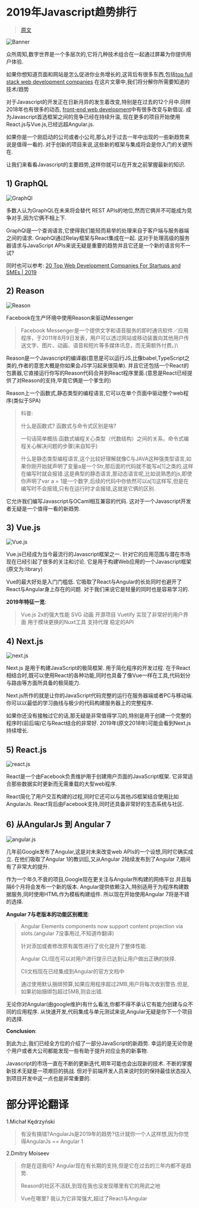 #   2019年Javascript趋势排行

>[原文](https://hackernoon.com/which-top-javascript-trends-to-look-in-2019-528072bf0082)

![Banner](https://cdn-images-1.medium.com/max/1600/1*rjUML9TK5Pb8u6bM3N9CSw.png)

众所周知,数字世界是一个多层次的,它将几种技术组合在一起通过屏幕为你提供用户体验.

如果你想知道页面和网站是怎么促进你业务增长的,这背后有很多东西,包括[top full stack web development companies](https://medium.com/swlh/20-web-development-companies-to-hire-best-website-developers-b778545efa3c?utm_source=jstrends_relblog_mediumhack&utm_medium=mantra)
在这片文章中,我们将分解你所需要知道的技术/趋势

对于Javascript的开发正在日新月异的发生着改变,特别是在过去的12个月中.同样2018年也有很多的动态,
[front-end web development](https://www.valuecoders.com/hire-developers/hire-front-end-developers?utm_source=jstrends_home_mediumhack&utm_medium=mantra)中有很多改变与新倡议.
成为Javascript首选框架之间的竞争已经在持续升温,
现在更多的项目开始使用React.js与Vue.js,已经远超Angular.js.

如果你是一个刚启动的公司或者小公司,那么对于过去一年中出现的一些新趋势来说是值得一看的.
对于创新的项目来说,这些新的框架与集成将会是你入门的关键所在.

让我们来看看Javascript的主要趋势,这样你就可以在开发之前掌握最新的知识.

##  1) GraphQL
![GraphQl](https://cdn-images-1.medium.com/max/1600/1*06BrarH17nDchDAB5PQItA.png)

多数人认为GraphQL在未来将会替代 REST APIs的地位,然而它俩并不可能成为竞争对手,因为它俩不相上下.

GraphQl是一个查询语言,它使得我们能轻而易举的处理来自于客户端与服务器端之间的请求.
GraphQl通过Relay框架与React集成在一起.
这对于处理高级的服务器请求与JavaScript APIs来说无疑是重要的趋势并且它还是一个新的语言何不一试?

同时也可以参考: [20 Top Web Development Companies For Startups and SMEs | 2019](https://medium.com/swlh/20-web-development-companies-to-hire-best-website-developers-b778545efa3c)

##  2) Reason
![Reason](https://cdn-images-1.medium.com/max/1600/1*77K4g_1Qh7gzd6Uh1CcvYg.jpeg)

Facebook在生产环境中使用Reason来驱动Messenger
>Facebook Messenger是一个提供文字和语音服务的即时通讯软件／应用程序，于2011年8月9日发表，用户可以透过网站或移动装置向其他用户传送文字、图片、动画、语音和短片等多媒体讯息，而无需额外付费。)\

Reason是一个Javascript的编译器(意思是可以运行JS,比像babel,TypeScript之类的,作者的意思大概是你如果会JS学习起来很简单).
并且它还包括一个React的包裹器,它直接运行你写的Reason代码合并到React程序里面.(意思是React已经提供了对Reason的支持,毕竟它俩是一个爹生的)

Reason上一个函数式,静态类型的编程语言,它可以在单个页面中驱动整个web程序(类似于SPA)
>科普:
>
>什么是函数式? 函数式与命令式区别是啥?
>
>一句话简单概括:函数式编程关心类型（代数结构）之间的关系，命令式编程关心解决问题的步骤(来自知乎)
>
>什么是静态类型编程语言,这个比较好理解就像C与JAVA这种强类型语言,如果你刚开始就声明了变量a是一个Str,那后面的代码就不能写a[1]之类的,这样在编写时就会报错.这是典型的静态语言,那动态语言呢,比如说熟悉的js,即使你声明了var a = 1是一个数字,后续的代码中你依然可以a[1]这样写,但是在编写时不会报错,只有在运行时才会报错,这就是它俩的区别.

它允许我们编写Javascript与OCaml相互兼容的代码.
这对于一个Javascript开发者无疑是一个值得一看的新趋势.

## 3) Vue.js
![Vue.js](https://cdn-images-1.medium.com/max/1600/1*H4uJnCQuAfIlqJGekzYffw.jpeg)

Vue.js已经成为当今最流行的Javascript框架之一.
针对它的应用范围与潜在市场现在已经引起了很多的关注和讨论.
它是用于构建Web应用的一个Javascript框架(原文为:library)

Vue的最大好处是入门门槛低.
它吸取了React与Angular的长处同时也避开了React与Angular身上存在的问题.
对于我们来说它是轻量的同时也是容易学习的.


**2019年特征一览**:
> Vue.js 2x的强大性能
> SVG 动画
> 开源项目
> Vuetify 实现了非常好的用户界面
> 用于模块更换的Nuxt工具
> 支持代理
> 稳定的API

## 4) Next.js
![next.js](https://cdn-images-1.medium.com/max/1600/1*I8aiGzTqygDJja5eLjb8rQ.jpeg)

Next.js 是用于构建JavaScript的极简框架.
用于简化程序的开发过程.
在于React相结合时,既可以使用React的各种功能,同时也具备了像Vue一样在工具,代码划分与路由等方面所具备的极简能力.


Next.js所作的就是让你的JavaScript代码完整的运行在服务器端或者PC与移动端.
你可以以最低的学习曲线与极少的代码构建服务器上的完整程序.


如果你还没有接触过它的话,那无疑是非常值得学习的,特别是用于创建一个完整的程序时(前后端)它与React结合的非常好.
2019年(原文2018年)可能会看到Next.js持续增长.

## 5) React.js
![react.js](https://cdn-images-1.medium.com/max/1600/1*EVqCcmCPgpNKxU1wzcTHgw.png)

React是一个由Facebook负责维护用于创建用户页面的JavaScript框架.
它非常适合那些数据实时更新而无需重载的大型web程序.


React简化了用户交互构建的过程,同时它还可以与其他JS框架结合使用比如AngularJs.
React背后由Facebook支持,同时还具备非常好的生态系统与社区.

## 6) 从AngularJs 到 Angular 7
![angular.js](https://cdn-images-1.medium.com/max/1600/1*XXApOUsrFw-xMWseUZp9MQ.png)

几年前Google发布了Angular,这是对未来改变web APIs的一个设想,同时它确实成立.
在他们吸取了Angular 1的教训后,又从Angular 2陆续发布到了Angular 7,期间有了非常大的提升.


作为一个年久不衰的项目,Google现在更关注与Angular所构建的网络平台.并且每隔6个月将会发布一个新的版本.
Angular提供依赖注入,特别适用于为程序构建数据服务,同时使用HTML作为模板构建组件.
所以现在开始使用Angular 7将是不错的选择.


**Angular 7与老版本的功能区别概览**:

> Angular Elements components now support content projection via slots.(angular 7没事用过,不知道咋翻译)
>
> 针对添加或者修改原有属性进行了优化提升了整体性能.
>
> Angular CLI现在可以对用户进行提示已达到让用户做出正确的抉择.
>
> Cli文档现在已经集成到Angular的官方文档中
>
> 通过使用默认捆绑预算,如果应用程序超过2MB,用户将每次收到警告.但是,如果初始捆绑包超过5MB,则会出错.


无论你对Angular(由google维护)有什么看法,你都不得不承认它有能力创建与众不同的应用程序.
从快速开发,代码集成与单元测试来说,Angular无疑是你下一个项目的选择.

**Conclusion**:

到此为止,我们已经全方位的介绍了一部分JavaScript的新趋势.
幸运的是无论你是个用户或者大公司都能发现一些有助于提升对应业务的新事物.

Javascript的市场一直在不断的更新迭代,明年可能也会出现新的技术.
不断的掌握新技术无疑是一项艰巨的挑战.
但对于前端开发人员来说时刻的保持最佳状态投入到项目开发中这一点也是非常重要的.


#   部分评论翻译

1.Michał Kędrzyński
> 有没有搞错?AngularJs是2019年的趋势?估计就你一个人这样想,因为你觉得AngularJs == Angular 1


2.Dmitry Moiseev
>你是在逗我吗? Angular现在有长期的支持,但是它在过去的三年内都不是趋势.
>
>Reason的社区不活跃,到现在我也没发现哪里有它的用武之地
>
>Vue在哪里? 我认为它非常强大,超过了React与Angular
